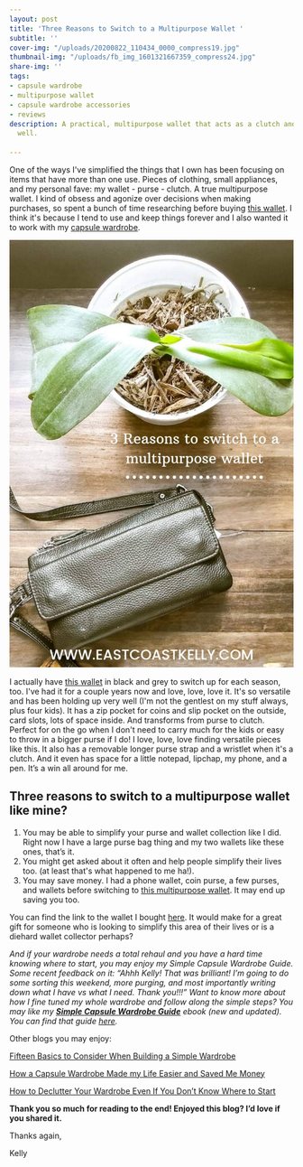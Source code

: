```yaml
---
layout: post
title: 'Three Reasons to Switch to a Multipurpose Wallet '
subtitle: ''
cover-img: "/uploads/20200822_110434_0000_compress19.jpg"
thumbnail-img: "/uploads/fb_img_1601321667359_compress24.jpg"
share-img: ''
tags:
- capsule wardrobe
- multipurpose wallet
- capsule wardrobe accessories
- reviews
description: A practical, multipurpose wallet that acts as a clutch and a purse as
  well.

---
```

One of the ways I've simplified the things that I own has been focusing on items that have more than one use. Pieces of clothing, small appliances, and my personal fave: my wallet - purse - clutch. A true multipurpose wallet. I kind of obsess and agonize over decisions when making purchases, so spent a bunch of time researching before buying [this wallet](https://amzn.to/385fJqa ). I think it's because I tend to use and keep things forever and I also wanted it to work with my [capsule wardrobe](https://bemorewithless.com/how-to-build-a-capsule-wardrobe/).

![A picture of my wallet on the table.](/uploads/20200929_145913_0000_compress76.jpg "walletimage")

I actually have [this wallet](https://bemorewithless.com/how-to-build-a-capsule-wardrobe/) in black and grey to switch up for each season, too. I've had it for a couple years now and love, love, love it. It's so versatile and has been holding up very well (I'm not the gentlest on my stuff always, plus four kids). It has a zip pocket for coins and slip pocket on the outside, card slots, lots of space inside. And transforms from purse to clutch. Perfect for on the go when I don't need to carry much for the kids or easy to throw in a bigger purse if I do! I love, love, love finding versatile pieces like this. It also has a removable longer purse strap and a wristlet when it's a clutch. And it even has space for a little notepad, lipchap, my phone, and a pen. It’s a win all around for me.

## Three reasons to switch to a multipurpose wallet like mine?

1. You may be able to simplify your purse and wallet collection like I did. Right now I have a large purse bag thing and my two wallets like these ones, that’s it.
2. You might get asked about it often and help people simplify their lives too. (at least that's what happened to me ha!).
3. You may save money. I had a phone wallet, coin purse, a few purses, and wallets before switching to [this multipurpose wallet](https://amzn.to/385fJqa ). It may end up saving you too.

You can find the link to the wallet I bought [here](https://amzn.to/385fJqa ). It would make for a great gift for someone who is looking to simplify this area of their lives or is a diehard wallet collector perhaps?

_And if your wardrobe needs a total rehaul and you have a hard time knowing where to start, you may enjoy my Simple Capsule Wardrobe Guide. Some recent feedback on it: “Ahhh Kelly! That was brilliant! I’m going to do some sorting this weekend, more purging, and most importantly writing down what I have vs what I need. Thank you!!!” Want to know more about how I fine tuned my whole wardrobe and follow along the simple steps? You may like my_ [**_Simple Capsule Wardrobe Guide_**](https://www.simplehomemom.com/simple-capsule-wardrobe-guide/) _ebook (new and updated). You can find that guide_ [_here_](https://www.simplehomemom.com/simple-capsule-wardrobe-guide/)_._

Other blogs you may enjoy:

[Fifteen Basics to Consider When Building a Simple Wardrobe](https://www.simplehomemom.com/2020-11-11-fifteen-basics-to-consider-when-building-a-simple-wardrobe/)

[How a Capsule Wardrobe Made my Life Easier and Saved Me Money](https://www.simplehomemom.com/2020-10-27-how-a-capsule-wardrobe-made-my-life-easier-and-saved-me-money/)

[How to Declutter Your Wardrobe Even If You Don’t Know Where to Start](https://www.simplehomemom.com/2020-08-25-how-to-declutter-your-wardrobe-even-if-you-don-t-know-where-to-start/)

**Thank you so much for reading to the end! Enjoyed this blog? I’d love if you shared it.**

Thanks again,

Kelly